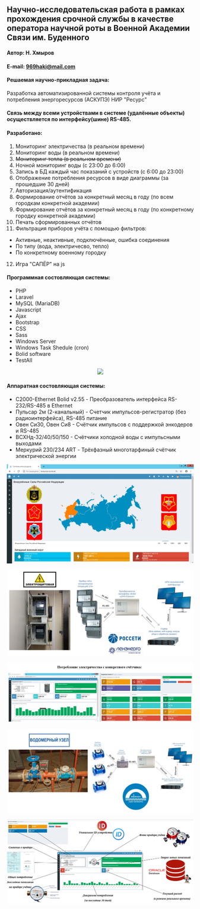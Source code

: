 ## Научно-исследовательская работа в рамках прохождения срочной службы в качестве оператора научной роты в Военной Академии Связи им. Буденного

#### Автор: Н. Хмыров
#### E-mail: 969haki@mail.com

#### Решаемая научно-прикладная задача:

Разработка автоматизированной системы контроля учёта и потребления энергоресурсов (АСКУПЭ) НИР "Ресурс"
#### Связь между всеми устройствами в системе (удалённые объекты) осуществляется по интерфейсу(шине) RS-485. 

#### Разработано: 
1. Мониторинг электричества (в реальном времени)
2. Мониторинг воды (в реальном времени)
3. ~~Мониторинг тепла (в реальном времени)~~ 
4. Ночной мониторинг воды (с 23:00 до 6:00)
5. Запись в БД каждый час показаний с устройств (с 6:00 до 23:00)
6. Отображение потребления ресурсов в виде диаграммы (за прошедшие 30 дней)
7. Авторизация/аутентификация 
8. Формирование отчётов за конкретный месяц в году (по всем городкам конкретной академии)
9. Формирование отчётов за конкретный месяц в году (по конкретному городку конкретной академии)
10. Печать сформированных отчётов
11. Фильтрация приборов учёта с помощью фильтров:
  * Активные, неактивные, подключённые, ошибка соединения
  * По типу (вода, электричесво, тепло)
  * По конкретному военному городку
12. Игра "САПЁР" на js

#### Программная состовляющая системы:

* PHP 
* Laravel
* MySQL (MariaDB)
* Javascript
* Ajax
* Bootstrap
* CSS
* Sass
* Windows Server
* Windows Task Shedule (cron)
* Bolid software
* TestAll

<p align="center"><img src="https://laravel.com/assets/img/components/logo-laravel.svg"></p>

#### Аппаратная состовляющая системы:

* С2000-Ethernet Bolid v2.55 - Преобразователь интерфейса RS-232/RS-485 в Ethernet
* Пульсар 2м (2-канальный) - Счетчик импульсов-регистратор (без радиоинтерфейса), RS-485 питание 
* Овен Си30, Овен Си8 - Счётчик импульсов с поддержкой энкодеров и RS-485
* ВСХНд-32/40/50/150 - Счётчики холодной воды с импульсными выходами
* Меркурий 230/234 ART - Трёхфазный многотарфиный счётчик электрической энергии

<p align="center">
  <img src="https://github.com/NekitJavaDev/resource.vas.local/blob/master/img/%D0%A0%D0%B8%D1%81%D1%83%D0%BD%D0%BE%D0%BA1.png"/>
</p>
<!-- <p align="center">
  <img src="Мониторинг с фильтрами"/>
</p> -->
<p align="center">
  <img src="https://github.com/NekitJavaDev/resource.vas.local/blob/master/img/%D0%AD%D0%BB%D0%B5%D0%BA%D1%82%D1%80%D0%BE%D1%8D%D0%BD%D0%B5%D1%80%D0%B3%D0%B8%D1%8F.JPG"/>
</p>
<p align="center">
  <img src="https://github.com/NekitJavaDev/resource.vas.local/blob/master/img/%D0%AD%D0%BB%D0%B5%D0%BA%D1%82%D1%80%D0%BE%D1%8D%D0%BD%D0%B5%D1%80%D0%B3%D0%B8%D1%8F_%D1%81_%D0%BA%D0%BE%D0%BD%D0%BA%D1%80%D0%B5%D1%82%D0%BD%D0%BE%D0%B3%D0%BE_%D1%81%D1%87%D1%91%D1%82%D1%87%D0%B8%D0%BA%D0%B0.JPG"/>
</p>
<p align="center">
  <img src="https://github.com/NekitJavaDev/resource.vas.local/blob/master/img/%D0%92%D0%BE%D0%B4%D0%BE%D0%BC%D0%B5%D1%80%D0%BD%D1%8B%D0%B9_%D1%83%D0%B7%D0%B5%D0%BB.JPG"/>
</p>
<p align="center">
  <img src="https://github.com/NekitJavaDev/resource.vas.local/blob/master/img/%D0%98%D0%BD%D1%84%D0%BE%D1%80%D0%BC%D0%B0%D1%86%D0%B8%D1%8F_%D0%BF%D0%BE_%D1%81%D1%87%D1%91%D1%82%D1%87%D0%B8%D0%BA%D1%83.JPG"/>
</p>